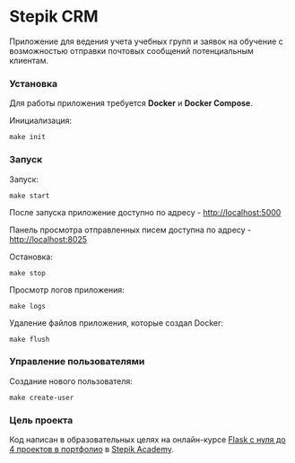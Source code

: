 # Stepik CRM

Приложение для ведения учета учебных групп и заявок на обучение с возможностью отправки почтовых сообщений потенциальным клиентам.

### Установка

Для работы приложения требуется **Docker** и **Docker Compose**.

Инициализация:
```
make init
```

### Запуск

Запуск:

```
make start
```

После запуска приложение доступно по адресу - [http://localhost:5000](http://localhost:5000)

Панель просмотра отправленных писем доступна по адресу - [http://localhost:8025](http://localhost:8025)

Остановка:
```
make stop
```
Просмотр логов приложения:
```
make logs
```

Удаление файлов приложения, которые создал Docker:
```
make flush
```

### Управление пользователями

Создание нового пользователя:

```
make create-user
```

### Цель проекта

Код написан в образовательных целях на онлайн-курсе [Flask с нуля до 4 проектов в портфолио](https://academy.stepik.org/flask) в [Stepik Academy](https://academy.stepik.org/).
